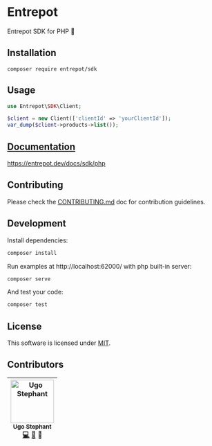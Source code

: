 # Entrepot

Entrepot SDK for PHP 🚀


## Installation

```
composer require entrepot/sdk
```


## Usage

```php
use Entrepot\SDK\Client;

$client = new Client(['clientId' => 'yourClientId']);
var_dump($client->products->list());
```


## [Documentation](https://entrepot.dev/docs/sdk/php)

https://entrepot.dev/docs/sdk/php


## Contributing

Please check the [CONTRIBUTING.md](https://github.com/entrep0t/php-sdk/blob/master/CONTRIBUTING.md) doc for contribution guidelines.


## Development

Install dependencies:

```bash
composer install
```

Run examples at http://localhost:62000/ with php built-in server:

```bash
composer serve
```

And test your code:

```bash
composer test
```


## License

This software is licensed under [MIT](https://github.com/entrep0t/php-sdk/blob/master/LICENSE).


## Contributors

<!-- Contributors START
Ugo_Stephant dackmin https://ugostephant.io code doc tools
Contributors END -->
<!-- Contributors table START -->
| <img src="https://avatars.githubusercontent.com/dackmin?s=100" width="100" alt="Ugo Stephant" /><br />[<sub>Ugo Stephant</sub>](https://github.com/dackmin)<br />[💻](https://github.com/entrep0t/php-sdk/commits?author=dackmin) [📖](https://github.com/entrep0t/php-sdk/commits?author=dackmin) 🔧 |
| :---: |
<!-- Contributors table END -->

